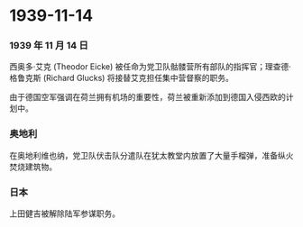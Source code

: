 # 1939-11-14

### 1939 年 11 月 14 日

西奥多·艾克 (Theodor Eicke)
被任命为党卫队骷髅营所有部队的指挥官；理查德·格鲁克斯 (Richard Glucks)
将接替艾克担任集中营督察的职务。

由于德国空军强调在荷兰拥有机场的重要性，荷兰被重新添加到德国入侵西欧的计划中。

### 奥地利

在奥地利维也纳，党卫队伏击队分遣队在犹太教堂内放置了大量手榴弹，准备纵火焚烧建筑物。

### 日本

上田健吉被解除陆军参谋职务。